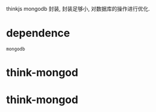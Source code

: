 thinkjs mongodb 封装, 封装足够小, 对数据库的操作进行优化. 

# dependence
```
mongodb
```
# think-mongod
# think-mongod
